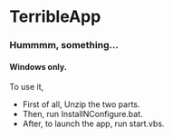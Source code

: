 # TerribleApp
### Hummmm, something...

#### Windows only.

To use it,
* First of all, Unzip the two parts.
* Then, run InstallNConfigure.bat.
* After, to launch the app, run start.vbs.
